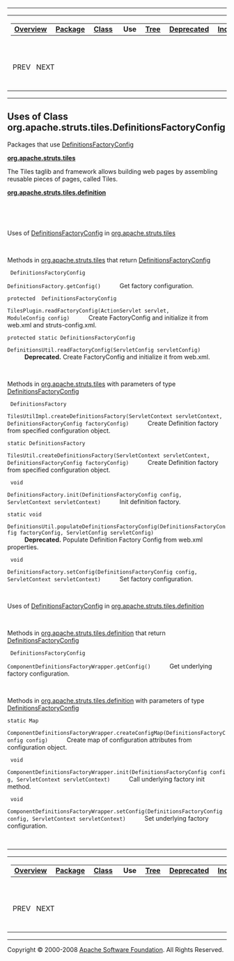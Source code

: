 ------------------------------------------------------------------------

<span id="navbar_top"></span> [](#skip-navbar_top "Skip navigation links")

<table>
<colgroup>
<col width="50%" />
<col width="50%" />
</colgroup>
<tbody>
<tr class="odd">
<td align="left"><span id="navbar_top_firstrow"></span>
<table>
<tbody>
<tr class="odd">
<td align="left"><a href="../../../../../overview-summary.html.md"><strong>Overview</strong></a> </td>
<td align="left"><a href="../package-summary.html.md"><strong>Package</strong></a> </td>
<td align="left"><a href="../../../../../org/apache/struts/tiles/DefinitionsFactoryConfig.html.md" title="class in org.apache.struts.tiles"><strong>Class</strong></a> </td>
<td align="left"> <strong>Use</strong> </td>
<td align="left"><a href="../package-tree.html.md"><strong>Tree</strong></a> </td>
<td align="left"><a href="../../../../../deprecated-list.html.md"><strong>Deprecated</strong></a> </td>
<td align="left"><a href="../../../../../index-all.html.md"><strong>Index</strong></a> </td>
<td align="left"><a href="../../../../../help-doc.html.md"><strong>Help</strong></a> </td>
</tr>
</tbody>
</table></td>
<td align="left"></td>
</tr>
<tr class="even">
<td align="left"> PREV   NEXT</td>
<td align="left"><a href="../../../../../index.html.md?org/apache/struts/tiles//class-useDefinitionsFactoryConfig.html"><strong>FRAMES</strong></a>    <a href="DefinitionsFactoryConfig.html"><strong>NO FRAMES</strong></a>    
<a href="../../../../../allclasses-noframe.html.md"><strong>All Classes</strong></a></td>
</tr>
</tbody>
</table>

<span id="skip-navbar_top"></span>

------------------------------------------------------------------------

**Uses of Class
 org.apache.struts.tiles.DefinitionsFactoryConfig**
---------------------------------------------------

Packages that use [DefinitionsFactoryConfig](../../../../../org/apache/struts/tiles/DefinitionsFactoryConfig.html.md "class in org.apache.struts.tiles")

[**org.apache.struts.tiles**](#org.apache.struts.tiles)

The Tiles taglib and framework allows building web pages by assembling reusable pieces of pages, called Tiles. 

[**org.apache.struts.tiles.definition**](#org.apache.struts.tiles.definition)

  

 

<span id="org.apache.struts.tiles"></span>

Uses of [DefinitionsFactoryConfig](../../../../../org/apache/struts/tiles/DefinitionsFactoryConfig.html.md "class in org.apache.struts.tiles") in [org.apache.struts.tiles](../../../../../org/apache/struts/tiles/package-summary.html)

 

Methods in [org.apache.struts.tiles](../../../../../org/apache/struts/tiles/package-summary.html.md) that return [DefinitionsFactoryConfig](../../../../../org/apache/struts/tiles/DefinitionsFactoryConfig.html "class in org.apache.struts.tiles")

` DefinitionsFactoryConfig`

`DefinitionsFactory.getConfig()`
           Get factory configuration.

`protected  DefinitionsFactoryConfig`

`TilesPlugin.readFactoryConfig(ActionServlet servlet, ModuleConfig config)`
           Create FactoryConfig and initialize it from web.xml and struts-config.xml.

`protected static DefinitionsFactoryConfig`

`DefinitionsUtil.readFactoryConfig(ServletConfig servletConfig)`
           **Deprecated.** Create FactoryConfig and initialize it from web.xml.

 

Methods in [org.apache.struts.tiles](../../../../../org/apache/struts/tiles/package-summary.html.md) with parameters of type [DefinitionsFactoryConfig](../../../../../org/apache/struts/tiles/DefinitionsFactoryConfig.html "class in org.apache.struts.tiles")

` DefinitionsFactory`

`TilesUtilImpl.createDefinitionsFactory(ServletContext servletContext, DefinitionsFactoryConfig factoryConfig)`
           Create Definition factory from specified configuration object.

`static DefinitionsFactory`

`TilesUtil.createDefinitionsFactory(ServletContext servletContext, DefinitionsFactoryConfig factoryConfig)`
           Create Definition factory from specified configuration object.

` void`

`DefinitionsFactory.init(DefinitionsFactoryConfig config, ServletContext servletContext)`
           Init definition factory.

`static void`

`DefinitionsUtil.populateDefinitionsFactoryConfig(DefinitionsFactoryConfig factoryConfig, ServletConfig servletConfig)`
           **Deprecated.** Populate Definition Factory Config from web.xml properties.

` void`

`DefinitionsFactory.setConfig(DefinitionsFactoryConfig config, ServletContext servletContext)`
           Set factory configuration.

 

<span id="org.apache.struts.tiles.definition"></span>

Uses of [DefinitionsFactoryConfig](../../../../../org/apache/struts/tiles/DefinitionsFactoryConfig.html.md "class in org.apache.struts.tiles") in [org.apache.struts.tiles.definition](../../../../../org/apache/struts/tiles/definition/package-summary.html)

 

Methods in [org.apache.struts.tiles.definition](../../../../../org/apache/struts/tiles/definition/package-summary.html.md) that return [DefinitionsFactoryConfig](../../../../../org/apache/struts/tiles/DefinitionsFactoryConfig.html "class in org.apache.struts.tiles")

` DefinitionsFactoryConfig`

`ComponentDefinitionsFactoryWrapper.getConfig()`
           Get underlying factory configuration.

 

Methods in [org.apache.struts.tiles.definition](../../../../../org/apache/struts/tiles/definition/package-summary.html.md) with parameters of type [DefinitionsFactoryConfig](../../../../../org/apache/struts/tiles/DefinitionsFactoryConfig.html "class in org.apache.struts.tiles")

`static Map`

`ComponentDefinitionsFactoryWrapper.createConfigMap(DefinitionsFactoryConfig config)`
           Create map of configuration attributes from configuration object.

` void`

`ComponentDefinitionsFactoryWrapper.init(DefinitionsFactoryConfig config, ServletContext servletContext)`
           Call underlying factory init method.

` void`

`ComponentDefinitionsFactoryWrapper.setConfig(DefinitionsFactoryConfig config, ServletContext servletContext)`
           Set underlying factory configuration.

 

------------------------------------------------------------------------

<span id="navbar_bottom"></span> [](#skip-navbar_bottom "Skip navigation links")

<table>
<colgroup>
<col width="50%" />
<col width="50%" />
</colgroup>
<tbody>
<tr class="odd">
<td align="left"><span id="navbar_bottom_firstrow"></span>
<table>
<tbody>
<tr class="odd">
<td align="left"><a href="../../../../../overview-summary.html.md"><strong>Overview</strong></a> </td>
<td align="left"><a href="../package-summary.html.md"><strong>Package</strong></a> </td>
<td align="left"><a href="../../../../../org/apache/struts/tiles/DefinitionsFactoryConfig.html.md" title="class in org.apache.struts.tiles"><strong>Class</strong></a> </td>
<td align="left"> <strong>Use</strong> </td>
<td align="left"><a href="../package-tree.html.md"><strong>Tree</strong></a> </td>
<td align="left"><a href="../../../../../deprecated-list.html.md"><strong>Deprecated</strong></a> </td>
<td align="left"><a href="../../../../../index-all.html.md"><strong>Index</strong></a> </td>
<td align="left"><a href="../../../../../help-doc.html.md"><strong>Help</strong></a> </td>
</tr>
</tbody>
</table></td>
<td align="left"></td>
</tr>
<tr class="even">
<td align="left"> PREV   NEXT</td>
<td align="left"><a href="../../../../../index.html.md?org/apache/struts/tiles//class-useDefinitionsFactoryConfig.html"><strong>FRAMES</strong></a>    <a href="DefinitionsFactoryConfig.html"><strong>NO FRAMES</strong></a>    
<a href="../../../../../allclasses-noframe.html.md"><strong>All Classes</strong></a></td>
</tr>
</tbody>
</table>

<span id="skip-navbar_bottom"></span>

------------------------------------------------------------------------

Copyright © 2000-2008 [Apache Software Foundation](http://www.apache.org/). All Rights Reserved.

